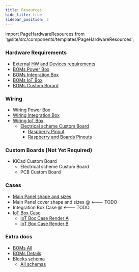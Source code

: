 ```yaml
---
title: Resources
hide_title: true
sidebar_position: 3
---
```


import PageHardwareResources from '@site/src/components/templates/PageHardwareResources';

<PageHardwareResources
  name="Panel Prototype"
  code="panel_prototype" >


### Hardware Requirements
* [External HW and Devices requirements](/img/hardware/panel_prototype/resources/BOMs-BoxExternal.pdf)
* [BOMs Power Box](/img/hardware/panel_prototype/resources/BOMs-BoxPower.pdf)
* [BOMs Integration Box](/img/hardware/panel_prototype/resources/BOMs-BoxIntegration.pdf)
* [BOMs IoT Box](/img/hardware/panel_prototype/resources/BOMs-BoxIoT.pdf)
* [BOMs Custom Borard](/img/hardware/panel_prototype/resources/BOMs-CustomBoard.pdf)

### Wiring

* [Wiring Power Box](/img/hardware/panel_prototype/resources/Design%20Panel%20Prototype-Power%20Box%20Wiring%20Schema.png)
* [Wiring Integration Box](/img/hardware/panel_prototype/resources/Design%20Panel%20Prototype-Integration%20Box%20Wiring%20Schema.png)
* [Wiring IoT Box](/img/hardware/panel_prototype/resources/Design%20Panel%20Prototype-IoT%20Box%20Wiring%20Schema.png)
  * [Electrical scheme Custom Board](/img/hardware/panel_prototype/resources/Design%20Panel%20Prototype-Custom%20Board%20Electrical%20Scheme%20\(Hand-Made\).png)
    * [Raspberry Pinout](/img/hardware/panel_prototype/resources/RaspberryPi%202%20Boards%20Pinout.pdf)
    * [Raspberry and Boards Pinouts](/img/hardware/panel_prototype/resources/RaspberryPi%202%20Boards%20Pinout.ods)

### Custom Boards (Not Yet Required)
* KiCad Custom Board
  * Electrical scheme Custom Board
  * PCB Custom Board

### Cases
* [Main Panel shape and sizes](/img/hardware/panel_prototype/resources/Design%20Panel%20Prototype-Main%20Panel%20Schema.png)
* Main Panel cover shape and sizes      @ <--- TODO
* Integration Box Case                  @ <--- TODO
* [IoT Box Case](/img/hardware/panel_prototype/resources/CustomBoard_002_Extraction.stl)
  * [IoT Box Case Render A](/img/hardware/panel_prototype/resources/CustomBoard_002_A.png)
  * [IoT Box Case Render B](/img/hardware/panel_prototype/resources/CustomBoard_002_A.png)

### Extra docs
* [BOMs All](/img/hardware/panel_prototype/resources/BOMs-ALL.pdf)
* [BOMs Details](/img/hardware/panel_prototype/resources/BOMs.ods)
* [Blocks schema](/img/hardware/panel_prototype/resources/Design%20Panel%20Prototype-Blocks%20schema.png)
  * [All schemas](/img/hardware/panel_prototype/resources/Design%20Panel%20Prototype.drawio)

</PageHardwareResources>
